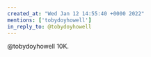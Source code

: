 ```yaml
---
created_at: "Wed Jan 12 14:55:40 +0000 2022"
mentions: ['tobydoyhowell']
in_reply_to: @tobydoyhowell
---
```


@tobydoyhowell 10K.